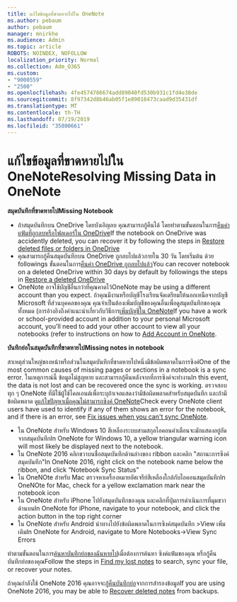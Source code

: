 ```yaml
---
title: แก้ไขข้อมูลที่ขาดหายไปใน OneNote
ms.author: pebaum
author: pebaum
manager: mnirkhe
ms.audience: Admin
ms.topic: article
ROBOTS: NOINDEX, NOFOLLOW
localization_priority: Normal
ms.collection: Adm_O365
ms.custom:
- "9000559"
- "2500"
ms.openlocfilehash: 4fe4574786674add89040fd530b931c1fd4e38de
ms.sourcegitcommit: 8f97342d8b46ab05f1e89018473caad9d35431df
ms.translationtype: MT
ms.contentlocale: th-TH
ms.lasthandoff: 07/19/2019
ms.locfileid: "35800661"
---
```

# <a name="resolving-missing-data-in-onenote"></a><span data-ttu-id="4cbb1-102">แก้ไขข้อมูลที่ขาดหายไปใน OneNote</span><span class="sxs-lookup"><span data-stu-id="4cbb1-102">Resolving Missing Data in OneNote</span></span>

<span data-ttu-id="4cbb1-103">**สมุดบันทึกที่ขาดหายไป**</span><span class="sxs-lookup"><span data-stu-id="4cbb1-103">**Missing Notebook**</span></span>

- <span data-ttu-id="4cbb1-104">ถ้าสมุดบันทึกบน OneDrive โดยบังเอิญลบ คุณสามารถกู้คืนได้ โดยทำตามขั้นตอนในการ[คืนค่าแฟ้มที่ถูกลบหรือโฟลเดอร์ใน OneDrive](https://support.office.com/article/949ada80-0026-4db3-a953-c99083e6a84f)</span><span class="sxs-lookup"><span data-stu-id="4cbb1-104">If the notebook on OneDrive was accidently deleted, you can recover it by following the steps in [Restore deleted files or folders in OneDrive](https://support.office.com/article/949ada80-0026-4db3-a953-c99083e6a84f)</span></span>
- <span data-ttu-id="4cbb1-105">คุณสามารถกู้คืนสมุดบันทึกบน OneDrive ถูกลบไปแล้วภายใน 30 วัน โดยเริ่มต้น ด้วย followings ขั้นตอนในการ[คืนค่า OneDrive ถูกลบไปแล้ว](https://docs.microsoft.com/onedrive/restore-deleted-onedrive)</span><span class="sxs-lookup"><span data-stu-id="4cbb1-105">You can recover notebook on a deleted OneDrive within 30 days by default by followings the steps in [Restore a deleted OneDrive](https://docs.microsoft.com/onedrive/restore-deleted-onedrive)</span></span>
- <span data-ttu-id="4cbb1-106">OneNote อาจใช้บัญชีอื่นกว่าที่คุณคาดไว้</span><span class="sxs-lookup"><span data-stu-id="4cbb1-106">OneNote may be using a different account than you expect.</span></span> <span data-ttu-id="4cbb1-107">ถ้าคุณมีงานหรือบัญชีโรงเรียนจัดเตรียมให้นอกเหนือจากบัญชี Microsoft ที่ส่วนบุคคลของคุณ คุณจำเป็นต้องเพิ่มบัญชีของคุณอื่นเพื่อดูสมุดบันทึกของคุณทั้งหมด (การอ้างอิงถึงคำแนะนำเกี่ยวกับวิธีการ[เพิ่มบัญชีใน OneNote](https://support.office.com/article/5afff855-54ee-47e4-a773-db048d4ac299)</span><span class="sxs-lookup"><span data-stu-id="4cbb1-107">If you have a work or school-provided account in addition to your personal Microsoft account, you'll need to add your other account to view all your notebooks (refer to instructions on how to [Add Account in OneNote](https://support.office.com/article/5afff855-54ee-47e4-a773-db048d4ac299).</span></span>

<span data-ttu-id="4cbb1-108">**บันทึกย่อในสมุดบันทึกที่ขาดหายไป**</span><span class="sxs-lookup"><span data-stu-id="4cbb1-108">**Missing notes in notebook**</span></span>

<span data-ttu-id="4cbb1-109">สาเหตุส่วนใหญ่ของหน้าหรือส่วนในสมุดบันทึกที่ขาดหายไปหนึ่งมีข้อผิดพลาดในการซิงค์</span><span class="sxs-lookup"><span data-stu-id="4cbb1-109">One of the most common causes of missing pages or sections in a notebook is a sync error.</span></span> <span data-ttu-id="4cbb1-110">ในเหตุการณ์นี้ ข้อมูลไม่สูญหาย และสามารถกู้คืนหลังจากที่การซิงค์จะทำงาน</span><span class="sxs-lookup"><span data-stu-id="4cbb1-110">In this event, the data is not lost and can be recovered once the sync is working.</span></span> <span data-ttu-id="4cbb1-111">ตรวจสอบทุก ๆ OneNote ที่มีใช้ผู้ใช้ไคลเอนต์เพื่อระบุถ้าเจอแสดงว่ามีข้อผิดพลาดสำหรับสมุดบันทึก และถ้ามีข้อผิดพลาด ดู[แก้ไขปัญหาเมื่อคุณไม่สามารถซิงค์ OneNote](https://support.office.com/article/299495ef-66d1-448f-90c1-b785a6968d45)</span><span class="sxs-lookup"><span data-stu-id="4cbb1-111">Check every OneNote client users have used to identify if any of them shows an error for the notebook, and if there is an error, see [Fix issues when you can't sync OneNote](https://support.office.com/article/299495ef-66d1-448f-90c1-b785a6968d45).</span></span>

- <span data-ttu-id="4cbb1-112">ใน OneNote สำหรับ Windows 10 สีเหลืองระบบสามสกุลไอคอนคำเตือนจะมักแสดงอยู่ถัดจากสมุดบันทึก</span><span class="sxs-lookup"><span data-stu-id="4cbb1-112">In OneNote for Windows 10, a yellow triangular warning icon will most likely be displayed next to the notebook.</span></span>
- <span data-ttu-id="4cbb1-113">ใน OneNote 2016 คลิกขวาบนชื่อสมุดบันทึกด้านล่างของ ribbon และคลิก "สถานะการซิงค์สมุดบันทึก"</span><span class="sxs-lookup"><span data-stu-id="4cbb1-113">In OneNote 2016, right click on the notebook name below the ribbon, and click “Notebook Sync Status”</span></span>
- <span data-ttu-id="4cbb1-114">ใน OneNOte สำหรับ Mac ตรวจหาเครื่องหมายอัศเจรีย์สีเหลืองใกล้กับไอคอนสมุดบันทึก</span><span class="sxs-lookup"><span data-stu-id="4cbb1-114">In OneNOte for Mac, check for a yellow exclamation mark near the notebook icon</span></span>
- <span data-ttu-id="4cbb1-115">ใน OneNote สำหรับ iPhone ไปยังสมุดบันทึกของคุณ และคลิกที่ปุ่มการดำเนินการที่มุมขวาด้านบน</span><span class="sxs-lookup"><span data-stu-id="4cbb1-115">In OneNote for iPhone, navigate to your notebook, and click the action button in the top right corner</span></span>
- <span data-ttu-id="4cbb1-116">ใน OneNote สำหรับ Android นำทางไปยังข้อผิดพลาดในการซิงค์สมุดบันทึก >View เพิ่มเติม</span><span class="sxs-lookup"><span data-stu-id="4cbb1-116">In OneNote for Android, navigate to More Notebooks->View Sync Errors</span></span>

<span data-ttu-id="4cbb1-117">ทำตามขั้นตอนในการ[ค้นหาบันทึกย่อของฉันหายไป](https://support.office.com/article/32cb2bd7-afe7-44d2-a711-398a88421287)เมื่อต้องการค้นหา ซิงค์แฟ้มของคุณ หรือกู้คืนบันทึกย่อของคุณ</span><span class="sxs-lookup"><span data-stu-id="4cbb1-117">Follow the steps in [Find my lost notes](https://support.office.com/article/32cb2bd7-afe7-44d2-a711-398a88421287) to search, sync your file, or recover your notes.</span></span>

<span data-ttu-id="4cbb1-118">ถ้าคุณกำลังใช้ OneNote 2016 คุณอาจจะ[กู้คืนบันทึกย่อ](https://support.office.com/article/32ed1036-74fd-4c21-bc28-033a486e6b14)จากการสำรองข้อมูล</span><span class="sxs-lookup"><span data-stu-id="4cbb1-118">If you are using OneNote 2016, you may be able to [Recover deleted notes](https://support.office.com/article/32ed1036-74fd-4c21-bc28-033a486e6b14) from backups.</span></span>